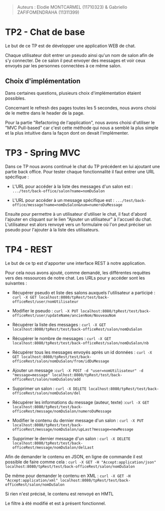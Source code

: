 > Auteurs : Elodie MONTCARMEL (11710323) & Gabriello ZAFIFOMENDRAHA (11311399)

TP2 - Chat de base
===


Le but de ce TP est de développer une application WEB de chat. 

Chaque utilisateur doit entrer un pseudo ainsi qu'un nom de salon afin de s'y connecter. 
De ce salon il peut envoyer des messages et voir ceux envoyés par les personnes connectées à ce même salon.


Choix d'implémentation
---

Dans certaines questions, plusieurs choix d'implémentation étaient possibles. 

Concernant le refresh des pages toutes les 5 secondes, nous avons choisi de le mettre dans le header de la page.

Pour la partie "Refactoring de l'application", nous avons choisi d'utiliser le "MVC Pull-based" car c'est cette méthode qui nous a semblé la plus simple et la plus intuitive dans la façon dont on devait l'implémenter.


TP3 - Spring MVC
===

Dans ce TP nous avons continué le chat du TP précédent en lui ajoutant une partie back office. 
Pour tester chaque fonctionnalité il faut entrer une URL spécifique :

* L'URL pour accéder à la liste des messages d'un salon est : `.../test/back-office/salon?name=nomDuSalon`

* L'URL pour accéder à un message spécifique est : `.../test/back-office/message?name=nomDuSalon&num=numeroDuMessage`


Ensuite pour permettre à un utilisateur d'utiliser le chat, il faut d'abord l'ajouter en cliquant sur le lien "Ajouter un utilisateur" à l'accueil du chat.
L'utilisateur est alors renvoyé vers un formulaire où l'on peut préciser un pseudo pour l'ajouter à la liste des utilisateurs.

TP4 - REST
===

Le but de ce tp est d'apporter une interface REST à notre application.

Pour cela nous avons ajouté, comme demandé, les différentes requêtes vers des ressources de notre chat. Les URLs pour y accéder sont les suivantes :

* Récupérer pseudo et liste des salons auxquels l'utilisateur a participé : `curl -X GET localhost:8080/tpRest/test/back-officeRest/user/nomUtilisateur` 

* Modifier le pseudo : `curl -X PUT localhost:8080/tpRest/test/back-officeRest/user/updateName/ancienNom/NouveauNom `

* Récupérer la liste des messages : `curl -X GET localhost:8080/tpRest/test/back-officeRest/salon/nomDuSalon` 

* Récupérer le nombre de messages : `curl -X GET localhost:8080/tpRest/test/back-officeRest/salon/nomDuSalon/nb`

* Récupérer tous les messages envoyés après un id données : `curl -X GET localhost:8080/tpRest/test/back-officeRest/salon/nomDuSalon/from/idDuMessage `

* Ajouter un message :` curl -X POST -d "user=nomUtilisateur" -d "message=message" localhost:8080/tpRest/test/back-officeRest/salon/nomDuSalon/add `

* Supprimer un salon : `curl -X DELETE localhost:8080/tpRest/test/back-officeRest/salon/nomDuSalon/del `

* Récupérer les informations du message (auteur, texte) :` curl -X GET localhost:8080/tpRest/test/back-officeRest/message/nomDuSalon/numeroDuMessage `
 
* Modifier le contenu du dernier message d'un salon : `curl -X PUT localhost:8080/tpRest/test/back-officeRest/message/nomDuSalon/upLast?message=newMessage `

* Supprimer le dernier message d'un salon : `curl -X DELETE localhost:8080/tpRest/test/back-officeRest/message/nomDuSalon/delLast `

Afin de demander le contenu en JSON, en ligne de commande il est possible de faire comme cela : `curl -X GET -H "Accept:application/json" localhost:8080/tpRest/test/back-officeRest/salon/nomDuSalon`

De même pour demander le contenu en XML : `curl -X GET -H "Accept:application/xml" localhost:8080/tpRest/test/back-officeRest/salon/nomDuSalon`

Si rien n'est précisé, le contenu est renvoyé en HMTL


Le filtre à été modifié et est à présent fonctionnel.